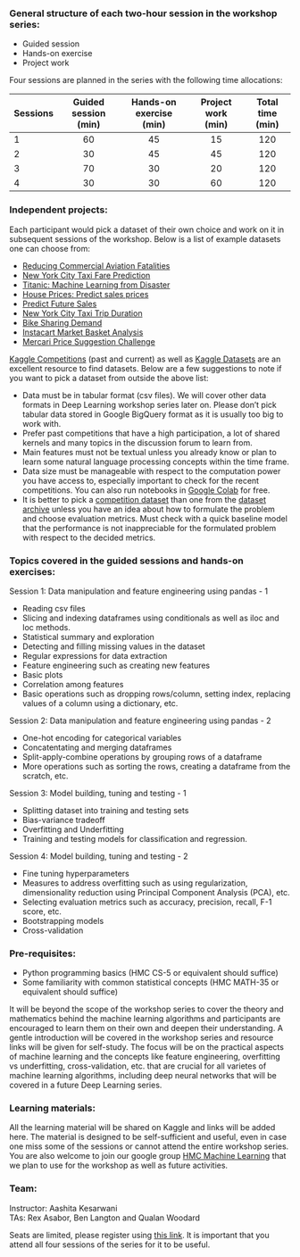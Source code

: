 ### General structure of each two-hour session in the workshop series:
* Guided session
* Hands-on exercise
* Project work

Four sessions are planned in the series with the following time allocations:

| Sessions | Guided session (min) | Hands-on exercise (min) | Project work (min) | Total time (min) |
|----------|:----------:|:----------:|:----------:|:----------------:|
| 1 | 60 | 45 | 15 | 120 |
| 2 | 30 | 45 | 45 | 120 |
| 3 | 70 | 30 | 20 | 120 |
| 4 | 30 | 30 | 60 | 120 |

### Independent projects:
Each participant would pick a dataset of their own choice and work on it in subsequent sessions of the workshop. Below is a list of example datasets one can choose from:

* [Reducing Commercial Aviation Fatalities](https://www.kaggle.com/c/reducing-commercial-aviation-fatalities/data)
* [New York City Taxi Fare Prediction](https://www.kaggle.com/c/new-york-city-taxi-fare-prediction)
* [Titanic: Machine Learning from Disaster](https://www.kaggle.com/c/titanic)
* [House Prices: Predict sales prices](https://www.kaggle.com/c/house-prices-advanced-regression-techniques)
* [Predict Future Sales](https://www.kaggle.com/c/competitive-data-science-predict-future-sales)
* [New York City Taxi Trip Duration](https://www.kaggle.com/c/nyc-taxi-trip-duration/data)
* [Bike Sharing Demand](https://www.kaggle.com/c/bike-sharing-demand/data)
* [Instacart Market Basket Analysis](https://www.kaggle.com/c/instacart-market-basket-analysis/data)
* [Mercari Price Suggestion Challenge](https://www.kaggle.com/c/mercari-price-suggestion-challenge/data)


[Kaggle Competitions](https://www.kaggle.com/competitions) (past and current) as well as [Kaggle Datasets](https://www.kaggle.com/datasets) are an excellent resource to find datasets. Below are a few suggestions to note if you want to pick a dataset from outside the above list:
* Data must be in tabular format (csv files). We will cover other data formats in Deep Learning workshop series later on. Please don’t pick tabular data stored in Google BigQuery format as it is usually too  big to work with.
* Prefer past competitions that have a high participation, a lot of shared kernels and many topics in the discussion forum to learn from.
* Main features must not be textual unless you already know or plan to learn some natural language processing concepts within the time frame.
* Data size must be manageable with respect to the computation power you have access to, especially important to check for the recent competitions. You can also run notebooks in [Google Colab](https://research.google.com/colaboratory/faq.html) for free.
* It is better to pick a [competition dataset](https://www.kaggle.com/competitions) than one from the [dataset archive](https://www.kaggle.com/datasets) unless you have an idea about how to formulate the problem and choose evaluation metrics. Must check with a quick baseline model that the performance is not inappreciable for the formulated problem with respect to the decided metrics. 




### Topics covered in the guided sessions and hands-on exercises:  
Session 1: Data manipulation and feature engineering using pandas - 1
- Reading csv files 
- Slicing and indexing dataframes using conditionals as well as iloc and loc methods.
- Statistical summary and exploration 
- Detecting and filling missing values in the dataset 
- Regular expressions for data extraction
- Feature engineering such as creating new features 
- Basic plots
- Correlation among features
- Basic operations such as dropping rows/column, setting index, replacing values of a column using a dictionary, etc.

Session 2: Data manipulation and feature engineering using pandas - 2
- One-hot encoding for categorical variables 
- Concatentating and merging dataframes 
- Split-apply-combine operations by grouping rows of a dataframe 
- More operations such as sorting the rows, creating a dataframe from the scratch, etc. 

Session 3: Model building, tuning and testing - 1
- Splitting dataset into training and testing sets
- Bias-variance tradeoff
- Overfitting and Underfitting
- Training and testing models for classification and regression.
    
Session 4: Model building, tuning and testing - 2
- Fine tuning hyperparameters
- Measures to address overfitting such as using regularization, dimensionality reduction using Principal Component Analysis (PCA), etc.
- Selecting evaluation metrics such as accuracy, precision, recall, F-1 score, etc.
- Bootstrapping models
- Cross-validation

### Pre-requisites:
* Python programming basics (HMC CS-5 or equivalent should suffice)
* Some familiarity with common statistical concepts (HMC MATH-35 or equivalent should suffice)

It will be beyond the scope of the workshop series to cover the theory and mathematics behind the machine learning algorithms and participants are encouraged to learn them on their own and deepen their understanding. A gentle introduction will be covered in the workshop series and resource links will be given for self-study. The focus will be on the practical aspects of machine learning and the concepts like feature engineering, overfitting vs underfitting, cross-validation, etc. that are crucial for all varietes of machine learning algorithms, including deep neural networks that will be covered in a future Deep Learning series.

### Learning materials:
All the learning material will be shared on Kaggle and links will be added here. The material is designed to be self-sufficient and useful, even in case one miss some of the sessions or cannot attend the entire workshop series. You are also welcome to join our google group [HMC Machine Learning](https://groups.google.com/forum/#!forum/hmc-machine-learning) that we plan to use for the workshop as well as future activities.

### Team:
Instructor: Aashita Kesarwani  
TAs: Rex Asabor, Ben Langton and Qualan Woodard


Seats are limited, please register using [this link](https://forms.gle/wFA1q9eqG3hgn2xN6). It is important that you attend all four sessions of the series for it to be useful.
